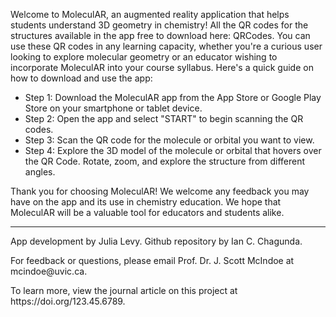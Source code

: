 <p>Welcome to MoleculAR, an augmented reality application that helps students understand 3D geometry in chemistry!
  All the QR codes for the structures available in the app free to download here: QRCodes. 
  You can use these QR codes in any learning capacity, whether you're a curious user looking to explore molecular geometry or an educator wishing to incorporate MoleculAR into your course syllabus.
  Here's a quick guide on how to download and use the app:
</p>
  <ul> <li>Step 1: Download the MoleculAR app from the App Store or Google Play Store on your smartphone or tablet device.</li>
    <li>Step 2: Open the app and select "START" to begin scanning the QR codes.</li>
    <li>Step 3: Scan the QR code for the molecule or orbital you want to view.</li>
    <li>Step 4: Explore the 3D model of the molecule or orbital that hovers over the QR Code. Rotate, zoom, and explore the structure from different angles.</li></ul> 
  
  <p>Thank you for choosing MoleculAR! We welcome any feedback you may have on the app and its use in chemistry education. We hope that MoleculAR will be a valuable tool for educators and students alike.</p>

  <hr>
  <footer>
    <p>App development by Julia Levy. Github repository by Ian C. Chagunda.</p> 
    <p>For feedback or questions, please email Prof. Dr. J. Scott McIndoe at mcindoe@uvic.ca.</p> 
    <p>To learn more, view the journal article on this project at https://doi.org/123.45.6789.</p>
  </footer>

